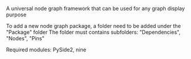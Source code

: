 A universal node graph framework that can be used for any graph display purpose

To add a new node graph package, a folder need to be added under the "Package" folder
The folder must contains subfolders: "Dependencies", "Nodes", "Pins"


Required modules:
PySide2, nine